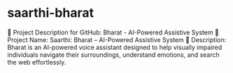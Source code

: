 # saarthi-bharat
 📝 Project Description for GitHub: Bharat - AI-Powered Assistive System 🌟 Project Name: Saarthi: Bharat – AI-Powered Assistive System 📌 Description: Bharat is an AI-powered voice assistant designed to help visually impaired individuals navigate their surroundings, understand emotions, and search the web effortlessly. 
